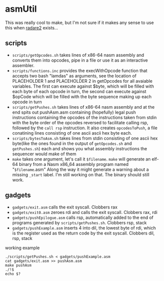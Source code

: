 # asmUtil
This was really cool to make, but I'm not sure if it makes any sense to use this when [radare2](https://github.com/radare/radare2/) exists...

## scripts
- `scripts/getOpcodes.sh` takes lines of x86-64 nasm assembly and converts them into opcodes, pipe in a file or use it as an interactive assembler.
- `scripts/functions.inc` provides the execWithOpcode function that accepts two bash "lamdas" as arguments, see the location of PLACEHOLDER 1 and PLACEHOLDER 2 in getOpcodes for all avaiable variables. The first can execute against $byte, which will be filled with each byte of each opcode in turn, the second can execute against $opCode which will be filled with the byte sequence making up each opcode in turn
- `scripts/getPushes.sh` takes lines of x86-64 nasm assembly and at the end spits out pushAsm.asm containing (hopefully) legal push instructions containing the opcodes of the instructions taken from stdin with the byte order of the opcodes reversed to facilitate calling rsp, followed by the `call rsp` instruction. It also creates `opcodesToPush`, a file conatining lines consisting of one ascii ascii hex byte each. 
- `scripts/bytesToAsm.sh` takes lines from stdin consisting of one ascii hex byte(like the ones found in the output of `getOpcodes.sh` and `getPushes.sh`) each and shows you what assembly instructions the sequencer would make of them
- `make` takes one argument, let's call it `$filename`. `make` will generate an elf-64 binary from a Nasm x86_64 assembly program named "`$filename`.asm" Along the way it might generate a warning about a missing `_start` label. I'm still working on that. The binary should still work.

## gadgets
- `gadgets/exit.asm` calls the exit syscall. Clobbers rax
- `gadgets/exit0.asm` zeroes rdi and calls the exit syscall. Clobbers rax, rdi
- `gadgets/pushEpilogue.asm` calls rsp, automatically added to the end of programs generated by 
  `scripts/getPushes.sh`. Clobbers rsp, stack
- `gadgets/pushExample.asm` inserts 4 into dil, the lowest byte of rdi, which is the register 
   used as the return code by the exit syscall. Clobbers dil, rsp, stack
   
 working example
 ```
 ./scripts/getPushes.sh < gadgets/pushExample.asm
 cat gadgets/exit.asm >> pushAsm.asm
 make pushAsm
 ./!$
 echo $?
 ```
